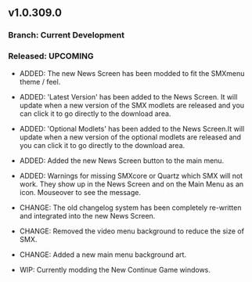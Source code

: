## v1.0.309.0

### Branch: Current Development
### Released: UPCOMING

- ADDED: The new News Screen has been modded to fit the SMXmenu theme / feel.
- ADDED: 'Latest Version' has been added to the News Screen. It will update when a new version of the SMX modlets are released and you can click it to go directly to the download area.
- ADDED: 'Optional Modlets' has been added to the News Screen.It will update when a new version of the optional modlets are released and you can click it to go directly to the download area.
- ADDED: Added the new News Screen button to the main menu.
- ADDED: Warnings for missing SMXcore or Quartz which SMX will not work. They show up in the News Screen and on the Main Menu as an icon. Mouseover to see the message.

- CHANGE: The old changelog system has been completely re-written and integrated into the new News Screen.
- CHANGE: Removed the video menu background to reduce the size of SMX.
- CHANGE: Added a new main menu background art.

- WIP: Currently modding the New Continue Game windows.
